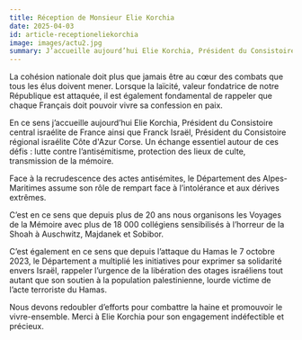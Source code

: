 ```yaml
---
title: Réception de Monsieur Elie Korchia
date: 2025-04-03
id: article-receptioneliekorchia
image: images/actu2.jpg
summary: J’accueille aujourd’hui Elie Korchia, Président du Consistoire central israélite de France ainsi que Franck Israël, Président du Consistoire régional israélite Côte d'Azur Corse.
---
```

La cohésion nationale doit plus que jamais être au cœur des combats que tous les élus doivent mener. Lorsque la laïcité, valeur fondatrice de notre République est attaquée, il est également fondamental de rappeler que chaque Français doit pouvoir vivre sa confession en paix. 

En ce sens j’accueille aujourd’hui Elie Korchia, Président du Consistoire central israélite de France ainsi que Franck Israël, Président du Consistoire régional israélite Côte d'Azur Corse. Un échange essentiel autour de ces défis : lutte contre l’antisémitisme, protection des lieux de culte, transmission de la mémoire.

Face à la recrudescence des actes antisémites, le Département des Alpes-Maritimes assume son rôle de rempart face à l’intolérance et aux dérives extrêmes.

C’est en ce sens que depuis plus de 20 ans nous organisons les Voyages de la Mémoire avec plus de 18 000 collégiens sensibilisés à l’horreur de la Shoah à Auschwitz, Majdanek et Sobibor.

C’est également en ce sens que depuis l’attaque du Hamas le 7 octobre 2023, le Département a multiplié les initiatives pour exprimer sa solidarité envers Israël, rappeler l’urgence de la libération des otages israéliens tout autant que son soutien à la population palestinienne, lourde victime de l’acte terroriste du Hamas. 

Nous devons redoubler d’efforts pour combattre la haine et promouvoir le vivre-ensemble. Merci à Elie Korchia pour son engagement indéfectible et précieux.

